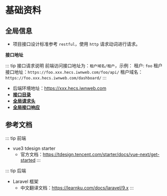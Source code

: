# 基础资料

## 全局信息

- 项目接口设计标准参考 `restful`，使用 `http` 请求动词进行请求。

**接口地址**

::: tip 接口请求说明
前端访问接口地址为：`租户域名/租户`，示例：
租户: `foo`
租户接口地址：`https://foo.xxx.hecs.iwnweb.com/foo/api/`
租户域名：`https://foo.xxx.hecs.iwnweb.com/dashboard/`
:::

- 后端环境地址：<https://xxx.hecs.iwnweb.com>
- [**接口目录**](../api/)
- [**全局请求头**](../api/header)
- [**全局接口响应**](../api/response)


## 参考文档

::: tip 前端
- vue3 tdesign starter
    - 官方文档：<https://tdesign.tencent.com/starter/docs/vue-next/get-started>
:::

::: tip 后端
- Laravel 框架
    - 中文翻译文档：<https://learnku.com/docs/laravel/9.x>
:::
